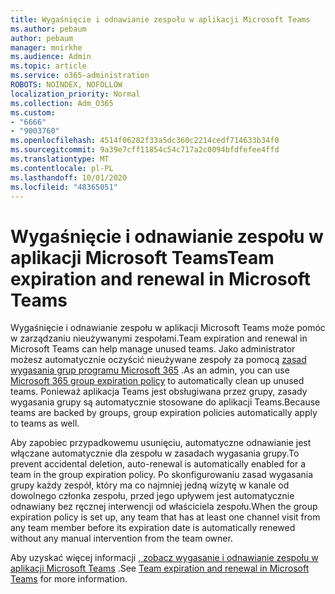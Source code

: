 ```yaml
---
title: Wygaśnięcie i odnawianie zespołu w aplikacji Microsoft Teams
ms.author: pebaum
author: pebaum
manager: mnirkhe
ms.audience: Admin
ms.topic: article
ms.service: o365-administration
ROBOTS: NOINDEX, NOFOLLOW
localization_priority: Normal
ms.collection: Adm_O365
ms.custom:
- "6666"
- "9003760"
ms.openlocfilehash: 4514f06282f33a5dc360c2214cedf714633b34f0
ms.sourcegitcommit: 9a39e7cff11854c54c717a2c0094bfdfefee4ffd
ms.translationtype: MT
ms.contentlocale: pl-PL
ms.lasthandoff: 10/01/2020
ms.locfileid: "48365051"
---
```

# <a name="team-expiration-and-renewal-in-microsoft-teams"></a><span data-ttu-id="1c889-102">Wygaśnięcie i odnawianie zespołu w aplikacji Microsoft Teams</span><span class="sxs-lookup"><span data-stu-id="1c889-102">Team expiration and renewal in Microsoft Teams</span></span>

<span data-ttu-id="1c889-103">Wygaśnięcie i odnawianie zespołu w aplikacji Microsoft Teams może pomóc w zarządzaniu nieużywanymi zespołami.</span><span class="sxs-lookup"><span data-stu-id="1c889-103">Team expiration and renewal in Microsoft Teams can help manage unused teams.</span></span> <span data-ttu-id="1c889-104">Jako administrator możesz automatycznie oczyścić nieużywane zespoły za pomocą  [zasad wygasania grup programu Microsoft 365](https://docs.microsoft.com/microsoft-365/admin/create-groups/office-365-groups-expiration-policy)  .</span><span class="sxs-lookup"><span data-stu-id="1c889-104">As an admin, you can use  [Microsoft 365 group expiration policy](https://docs.microsoft.com/microsoft-365/admin/create-groups/office-365-groups-expiration-policy)  to automatically clean up unused teams.</span></span> <span data-ttu-id="1c889-105">Ponieważ aplikacja Teams jest obsługiwana przez grupy, zasady wygasania grupy są automatycznie stosowane do aplikacji Teams.</span><span class="sxs-lookup"><span data-stu-id="1c889-105">Because teams are backed by groups, group expiration policies automatically apply to teams as well.</span></span>

<span data-ttu-id="1c889-106">Aby zapobiec przypadkowemu usunięciu, automatyczne odnawianie jest włączane automatycznie dla zespołu w zasadach wygasania grupy.</span><span class="sxs-lookup"><span data-stu-id="1c889-106">To prevent accidental deletion, auto-renewal is automatically enabled for a team in the group expiration policy.</span></span> <span data-ttu-id="1c889-107">Po skonfigurowaniu zasad wygasania grupy każdy zespół, który ma co najmniej jedną wizytę w kanale od dowolnego członka zespołu, przed jego upływem jest automatycznie odnawiany bez ręcznej interwencji od właściciela zespołu.</span><span class="sxs-lookup"><span data-stu-id="1c889-107">When the group expiration policy is set up, any team that has at least one channel visit from any team member before its expiration date is automatically renewed without any manual intervention from the team owner.</span></span>  

<span data-ttu-id="1c889-108">Aby uzyskać więcej informacji  [, zobacz wygasanie i odnawianie zespołu w aplikacji Microsoft Teams](https://docs.microsoft.com/microsoftteams/team-expiration-renewal)  .</span><span class="sxs-lookup"><span data-stu-id="1c889-108">See  [Team expiration and renewal in Microsoft Teams](https://docs.microsoft.com/microsoftteams/team-expiration-renewal)  for more information.</span></span>
